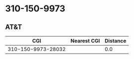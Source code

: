 # 310-150-9973
## AT&T


| CGI | Nearest CGI | Distance |
|-----|-------------|----------|
| 310-150-9973-28032 |  | 0.0 |
